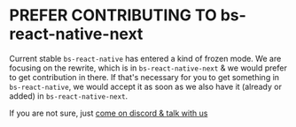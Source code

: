 # PREFER CONTRIBUTING TO bs-react-native-next

Current stable `bs-react-native` has entered a kind of frozen mode.
We are focusing on the rewrite, which is in `bs-react-native-next` & we would prefer to get contribution in there.
If that's necessary for you to get something in `bs-react-native`, we would accept it as soon as we also have it
(already or added) in `bs-react-native-next`.

If you are not sure, just [come on discord & talk with us](https://discord.gg/q8GQD34)
